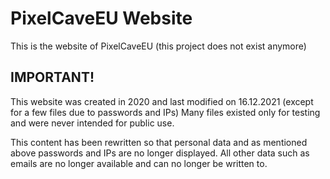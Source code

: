 # PixelCaveEU Website
This is the website of PixelCaveEU (this project does not exist anymore)

## IMPORTANT!

This website was created in 2020 and last modified on 16.12.2021 (except for a few files due to passwords and IPs)
Many files existed only for testing and were never intended for public use.

This content has been rewritten so that personal data and as mentioned above passwords and IPs are no longer displayed.
All other data such as emails are no longer available and can no longer be written to.
